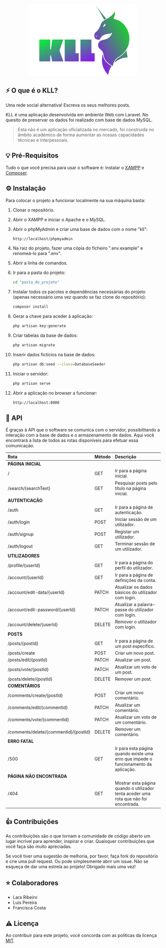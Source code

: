 <p align="center"><img width="350" src="public/images/full-logo.png" alt="Logótipo KLL"></p>

## ⚡️ O que é o KLL?

Uma rede social alternativa! Escreva os seus melhores posts.

KLL é uma aplicação desenvolvida em ambiente Web com Laravel. No quesito de preservar os dados foi realizado com base de dados MySQL.

> Esta não é um aplicação oficializada no mercado, foi construida no âmbito académico de forma aumentar as nossas capacidades técnicas e interpessoais.

## 💡 Pré-Requisitos

Tudo o que você precisa para usar o software é: instalar o [XAMPP](https://www.apachefriends.org/download.html) e [Composer](https://getcomposer.org/download).

## ⚙️ Instalação

Para colocar o projeto a funcionar localmente na sua máquina basta:

1. Clonar o repositório.

2. Abrir o XAMPP e iniciar o Apache e o MySQL.

3. Abrir o phpMyAdmin e criar uma base de dados com o nome "kll":

    ```sh
    http://localhost/phpmyadmin
    ```

4. Na raiz do projeto, fazer uma cópia do ficheiro ".env.example" e renomeá-lo para ".env".

5. Abrir a linha de comandos.

6. Ir para a pasta do projeto:

    ```sh
    cd "pasta_do_projeto"
    ```

7. Instalar todos os pacotes e dependências necessárias do projeto (apenas necessário uma vez quando se faz clone do repositório):

    ```sh
    composer install
    ```

8. Gerar a chave para aceder à aplicação:

    ```sh
    php artisan key:generate
    ```

9. Criar tabelas da base de dados:

    ```sh
    php artisan migrate
    ```

10. Inserir dados fictícios na base de dados:

    ```sh
    php artisan db:seed --class=DatabaseSeeder
    ```

11. Iniciar o servidor:

    ```sh
    php artisan serve
    ```

12. Abrir a aplicação no browser a funcionar:

    ```sh
    http://localhost:8000
    ```

## 📖 API

É graças à API que o software se comunica com o servidor, possibilitando a interação com a base de dados e o armazenamento de dados.
Aqui você encontrará a lista de todos as rotas disponíveis para efetuar essa comunicação.

| Rota                                  | Método | Descrição                                                                             |
| :------------------------------------ | :----- | :------------------------------------------------------------------------------------ |
| **PÁGINA INICIAL**                    |
| /                                     | GET    | Ir para a página inicial.                                                             |
| /search/{searchText}                  | GET    | Pesquisar posts pelo título na página inicial.                                        |
| **AUTENTICAÇÃO**                      |
| /auth                                 | GET    | Ir para a página de autenticação.                                                     |
| /auth/login                           | POST   | Iniciar sessão de um utilizador.                                                      |
| /auth/signup                          | POST   | Registar um utilizador.                                                               |
| /auth/logout                          | GET    | Terminar sessão de um utilizador.                                                     |
| **UTILIZADORES**                      |
| /profile/{userId}                     | GET    | Ir para a página do perfil do utilizador.                                             |
| /account/{userId}                     | GET    | Ir para a página de definições da conta.                                              |
| /account/edit-data/{userId}           | PATCH  | Atualizar os dados básicos do utilizador com login.                                   |
| /account/edit-password/{userId}       | PATCH  | Atualizar a palavra-passe do utilizador com login.                                    |
| /account/delete/{userId}              | DELETE | Remover o utilizador com login.                                                       |
| **POSTS**                             |
| /posts/{postId}                       | GET    | Ir para a página de um post específico.                                               |
| /posts/create                         | POST   | Criar um novo post.                                                                   |
| /posts/edit/{postId}                  | PATCH  | Atualizar um post.                                                                    |
| /posts/vote/{postId}                  | PATCH  | Atualizar um voto de um post.                                                         |
| /posts/delete/{postId}                | DELETE | Remover um post.                                                                      |
| **COMENTÁRIOS**                       |
| /comments/create/{postId}             | POST   | Criar um novo comentário.                                                             |
| /comments/edit/{commentId}            | PATCH  | Atualizar um comentário.                                                              |
| /comments/vote/{commentId}            | PATCH  | Atualizar um voto de um comentário.                                                   |
| /comments/delete/{commentId}/{postId} | DELETE | Remover um comentário.                                                                |
| **ERRO FATAL**                        |
| /500                                  | GET    | Ir para esta página quando existe uma erro que impede o funcionamento da aplicação.   |
| **PÁGINA NÃO ENCONTRADA**             |
| /404                                  | GET    | Mostrar esta página quando o utilizador tenta aceder uma rota que não foi encontrada. |

## 👍 Contribuições

As contribuições são o que tornam a comunidade de código aberto um lugar incrível para aprender, inspirar e criar. Quaisquer contribuições que você faça são muito apreciadas.

Se você tiver uma sugestão de melhoria, por favor, faça fork do repositório e crie uma pull request. Ou pode simplesmente abrir um issue. Não se esqueça de dar uma estrela ao projeto! Obrigado mais uma vez!

## ⭐️ Colaboradores

-   Lara Ribeiro
-   Luís Pereira
-   Francisca Costa

## ⚠️ Licença

Ao contribuir para este projeto, você concorda com as políticas da licença [MIT](LICENSE).
